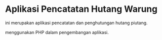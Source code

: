 # Aplikasi Pencatatan Hutang Warung

ini merupakan aplikasi pencatatan dan penghutungan hutang piutang.

menggunakan PHP dalam pengembangan aplikasi.
